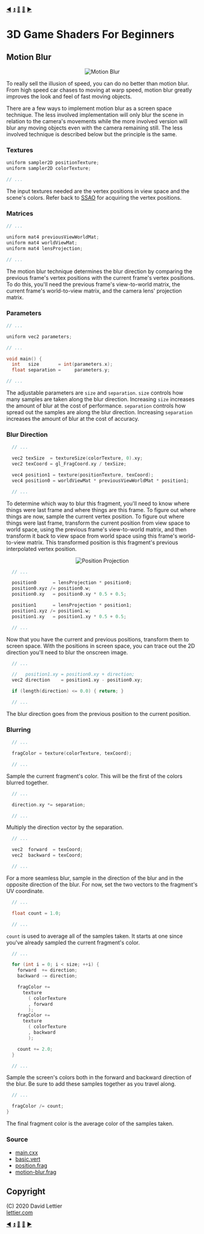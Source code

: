 [:arrow_backward:](ssao.md)
[:arrow_double_up:](../README.md)
[:arrow_up_small:](#)
[:arrow_down_small:](#copyright)
[:arrow_forward:](chromatic-aberration.md)

# 3D Game Shaders For Beginners

## Motion Blur

<p align="center">
<img src="https://i.imgur.com/eTnhpLr.gif" alt="Motion Blur" title="Motion Blur">
</p>

To really sell the illusion of speed, you can do no better than motion blur.
From high speed car chases to moving at warp speed,
motion blur greatly improves the look and feel of fast moving objects.

There are a few ways to implement motion blur as a screen space technique.
The less involved implementation will only blur the scene in relation to the camera's movements
while the more involved version will blur any moving objects even with the camera remaining still.
The less involved technique is described below but the principle is the same.

### Textures

```c
uniform sampler2D positionTexture;
uniform sampler2D colorTexture;

// ...
```

The input textures needed are the vertex positions in view space and the scene's colors.
Refer back to [SSAO](ssao.md#vertex-positions) for acquiring the vertex positions.

### Matrices

```c
// ...

uniform mat4 previousViewWorldMat;
uniform mat4 worldViewMat;
uniform mat4 lensProjection;

// ...
```

The motion blur technique determines the blur direction by comparing
the previous frame's vertex positions with the current frame's vertex positions.
To do this, you'll need the previous frame's view-to-world matrix,
the current frame's world-to-view matrix,
and the camera lens' projection matrix.

### Parameters

```c
// ...

uniform vec2 parameters;

// ...

void main() {
  int   size       = int(parameters.x);
  float separation =     parameters.y;

// ...
```

The adjustable parameters are `size` and `separation`.
`size` controls how many samples are taken along the blur direction.
Increasing `size` increases the amount of blur at the cost of performance.
`separation` controls how spread out the samples are along the blur direction.
Increasing `separation` increases the amount of blur at the cost of accuracy.

### Blur Direction

```c
  // ...

  vec2 texSize  = textureSize(colorTexture, 0).xy;
  vec2 texCoord = gl_FragCoord.xy / texSize;

  vec4 position1 = texture(positionTexture, texCoord);
  vec4 position0 = worldViewMat * previousViewWorldMat * position1;

  // ...
```

To determine which way to blur this fragment,
you'll need to know where things were last frame and where things are this frame.
To figure out where things are now,
sample the current vertex position.
To figure out where things were last frame,
transform the current position from view space to world space,
using the previous frame's view-to-world matrix,
and then transform it back to view space from world space using this frame's world-to-view matrix.
This transformed position is this fragment's previous interpolated vertex position.

<p align="center">
<img src="https://i.imgur.com/oQqdxM9.gif" alt="Position Projection" title="Position Projection">
</p>

```c
  // ...

  position0      = lensProjection * position0;
  position0.xyz /= position0.w;
  position0.xy   = position0.xy * 0.5 + 0.5;

  position1      = lensProjection * position1;
  position1.xyz /= position1.w;
  position1.xy   = position1.xy * 0.5 + 0.5;

  // ...
```

Now that you have the current and previous positions,
transform them to screen space.
With the positions in screen space,
you can trace out the 2D direction you'll need to blur the onscreen image.

```c
  // ...

  //   position1.xy = position0.xy + direction;
  vec2 direction    = position1.xy - position0.xy;

  if (length(direction) <= 0.0) { return; }

  // ...
```

The blur direction goes from the previous position to the current position.

### Blurring

```c
  // ...

  fragColor = texture(colorTexture, texCoord);

  // ...
```

Sample the current fragment's color.
This will be the first of the colors blurred together.

```c
  // ...

  direction.xy *= separation;

  // ...
```

Multiply the direction vector by the separation.

```c
  // ...

  vec2  forward  = texCoord;
  vec2  backward = texCoord;

  // ...
```

For a more seamless blur,
sample in the direction of the blur and in the opposite direction of the blur.
For now, set the two vectors to the fragment's UV coordinate.

```c
  // ...

  float count = 1.0;

  // ...
```

`count` is used to average all of the samples taken.
It starts at one since you've already sampled the current fragment's color.

```c
  // ...

  for (int i = 0; i < size; ++i) {
    forward  += direction;
    backward -= direction;

    fragColor +=
      texture
        ( colorTexture
        , forward
        );
    fragColor +=
      texture
        ( colorTexture
        , backward
        );

    count += 2.0;
  }

  // ...
```

Sample the screen's colors both in the forward and backward direction of the blur.
Be sure to add these samples together as you travel along.

```c
  // ...

  fragColor /= count;
}
```

The final fragment color is the average color of the samples taken.

### Source

- [main.cxx](../demonstration/src/main.cxx)
- [basic.vert](../demonstration/shaders/vertex/basic.vert)
- [position.frag](../demonstration/shaders/fragment/position.frag)
- [motion-blur.frag](../demonstration/shaders/fragment/motion-blur.frag)

## Copyright

(C) 2020 David Lettier
<br>
[lettier.com](https://www.lettier.com)

[:arrow_backward:](ssao.md)
[:arrow_double_up:](../README.md)
[:arrow_up_small:](#)
[:arrow_down_small:](#copyright)
[:arrow_forward:](chromatic-aberration.md)
